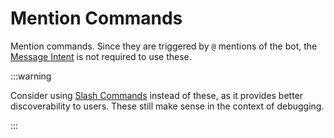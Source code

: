 # Mention Commands

Mention commands. Since they are triggered by `@` mentions of the bot, the [Message Intent](#) is not required to use these.

:::warning

Consider using [Slash Commands](/docs/slash-commands) instead of these, as it provides better discoverability to users. These still make sense in the context of debugging.

:::
